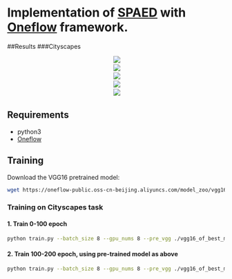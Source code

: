 # Implementation of [SPAED](https://arxiv.org/abs/1903.07291) with [Oneflow](https://github.com/Oneflow-inc/oneflow) framework.

##Results
###Cityscapes
<div align='center'>
  <img src='results/inference0_.jpg'>
</div>

<div align='center'>
  <img src='results/inference1_.jpg'>
</div>

<div align='center'>
  <img src='results/inference2_.jpg'>
</div>

<div align='center'>
  <img src='results/inference3_.jpg'>
</div>

<div align='center'>
  <img src='results/inference4_.jpg'>
</div>

## Requirements

- python3
- [Oneflow](https://github.com/Oneflow-Inc/oneflow#install-with-pip-package)

## Training

Download the VGG16 pretrained model:
```bash
wget https://oneflow-public.oss-cn-beijing.aliyuncs.com/model_zoo/vgg16_of_best_model_val_top1_721.zip
```
### Training on Cityscapes task

#### 1. Train 0-100 epoch
```bash
python train.py --batch_size 8 --gpu_nums 8 --pre_vgg ./vgg16_of_best_model_val_top1_721 --beta1 0.5 --beta2 0.999 --lr_D 2e-5 --lr_G 2e-5 --up nearest --lambda_vgg 100
```

#### 2. Train 100-200 epoch, using pre-trained model as above
```bash
python train.py --batch_size 8 --gpu_nums 8 --pre_vgg ./vgg16_of_best_model_val_top1_721 --beta1 0.5 --beta2 0.999 --lr_D 2e-5 --lr_G 2e-5 --up nearest --lambda_vgg 100 --pre_G_D epoch_99iter_|3002021-08-08-19-36-54
```